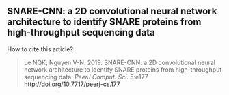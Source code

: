 ## SNARE-CNN: a 2D convolutional neural network architecture to identify SNARE proteins from high-throughput sequencing data

How to cite this article?

>Le NQK, Nguyen V-N. 2019. SNARE-CNN: a 2D convolutional neural network architecture to identify SNARE proteins from high-throughput sequencing data. *PeerJ Comput. Sci.* 5:e177 http://doi.org/10.7717/peerj-cs.177
